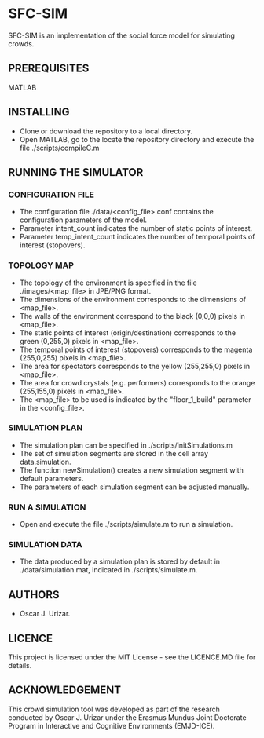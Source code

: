 # SFC-SIM
SFC-SIM is an implementation of the social force model for simulating crowds.

## PREREQUISITES
MATLAB

## INSTALLING
- Clone or download the repository to a local directory.
- Open MATLAB, go to the locate the repository directory and execute the file ./scripts/compileC.m

## RUNNING THE SIMULATOR

### CONFIGURATION FILE
- The configuration file ./data/<config_file>.conf contains the configuration parameters of the model.
- Parameter intent_count indicates the number of static points of interest.
- Parameter temp_intent_count indicates the number of temporal points of interest (stopovers).

### TOPOLOGY MAP
- The topology of the environment is specified in the file ./images/<map_file> in JPE/PNG format.
- The dimensions of the environment corresponds to the dimensions of <map_file>.
- The walls of the environment correspond to the black (0,0,0) pixels in <map_file>.
- The static points of interest (origin/destination) corresponds to the green (0,255,0) pixels in <map_file>.
- The temporal points of interest (stopovers) corresponds to the magenta (255,0,255) pixels in <map_file>.
- The area for spectators corresponds to the yellow (255,255,0) pixels in <map_file>.
- The area for crowd crystals (e.g. performers) corresponds to the orange (255,155,0) pixels in <map_file>.
- The <map_file> to be used is indicated by the "floor_1_build" parameter in the <config_file>.

### SIMULATION PLAN
- The simulation plan can be specified in ./scripts/initSimulations.m
- The set of simulation segments are stored in the cell array data.simulation.
- The function newSimulation() creates a new simulation segment with default parameters.
- The parameters of each simulation segment can be adjusted manually.

### RUN A SIMULATION
- Open and execute the file ./scripts/simulate.m to run a simulation.

### SIMULATION DATA
- The data produced by a simulation plan is stored by default in ./data/simulation.mat, indicated in ./scripts/simulate.m.

## AUTHORS
- Oscar J. Urizar.

## LICENCE
This project is licensed under the MIT License - see the LICENCE.MD file for details.

## ACKNOWLEDGEMENT
This crowd simulation tool was developed as part of the research conducted by Oscar J. Urizar under the Erasmus Mundus Joint Doctorate Program in Interactive and Cognitive Environments (EMJD-ICE).
